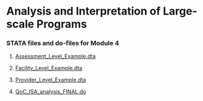 # Analysis and Interpretation of Large-scale Programs
### STATA files and do-files for Module 4

1. <a href = "Assessment_Level_Example.dta" download> Assessment_Level_Example.dta </a>

2. <a href = "Facility_Level_Example.dta" download> Facility_Level_Example.dta </a>

3. <a href = "Provider_Level_Example.dta" download> Provider_Level_Example.dta </a>

4. <a href = "QoC_ISA_analysis_FINAL.do" download> QoC_ISA_analysis_FINAL.do </a>
